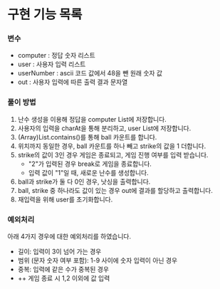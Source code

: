 # 구현 기능 목록

### 변수

- computer : 정답 숫자 리스트
- user : 사용자 입력 리스트
- userNumber : ascii 코드 값에서 48을 뺀 원래 숫자 값
- out : 사용자 입력에 따른 출력 결과 문자열

### 풀이 방법

1. 난수 생성을 이용해 정답을 computer List에 저장합니다.
2. 사용자의 입력을 charAt을 통해 분리하고, user List에 저장합니다.
3. (Array)List.contains()를 통해 ball 카운트를 합니다.
4. 위치까지 동일한 경우, ball 카운트를 하나 빼고 strike의 값을 1 더합니다.
5. strike의 값이 3인 경우 게임은 종료되고, 게임 진행 여부를 입력 받습니다.
   - "2"가 입력된 경우 break로 게임을 종료합니다.
   - 입력 값이 "1"일 때, 새로운 난수를 생성합니다.
6. ball과 strike가 둘 다 0인 경우, 낫싱을 출력합니다.
7. ball, strike 중 하나라도 값이 있는 경우 out에 결과를 할당하고 출력합니다.
8. 재입력을 위해 user를 초기화합니다.



### 예외처리

아래 4가지 경우에 대한 예외처리를 하였습니다.
- 길이: 입력이 3이 넘어 가는 경우 
- 범위 (문자 숫자 여부 포함): 1-9 사이에 숫자 입력이 아닌 경우
- 중복: 입력에 같은 수가 중복된 경우
- ++ 게임 종료 시 1,2 이외에 값 입력